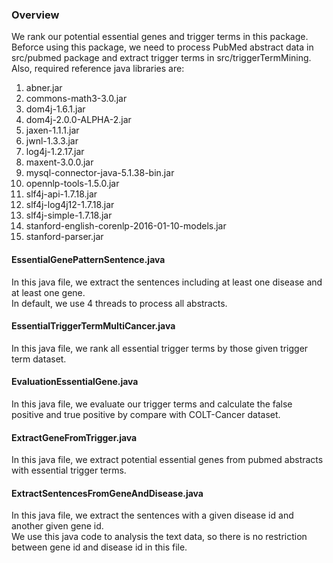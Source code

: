 ### Overview
We rank our potential essential genes and trigger terms in this package.  
Beforce using this package, we need to process PubMed abstract data in src/pubmed package and extract trigger terms in src/triggerTermMining.  
Also, required reference java libraries are:
1. abner.jar
2. commons-math3-3.0.jar
3. dom4j-1.6.1.jar
4. dom4j-2.0.0-ALPHA-2.jar
5. jaxen-1.1.1.jar
6. jwnl-1.3.3.jar
7. log4j-1.2.17.jar
8. maxent-3.0.0.jar
9. mysql-connector-java-5.1.38-bin.jar
10. opennlp-tools-1.5.0.jar
11. slf4j-api-1.7.18.jar
12. slf4j-log4j12-1.7.18.jar
13. slf4j-simple-1.7.18.jar
14. stanford-english-corenlp-2016-01-10-models.jar
15. stanford-parser.jar

#### EssentialGenePatternSentence.java
In this java file, we extract the sentences including at least one disease and at least one gene.  
In default, we use 4 threads to process all abstracts.

#### EssentialTriggerTermMultiCancer.java
In this java file, we rank all essential trigger terms by those given trigger term dataset.

#### EvaluationEssentialGene.java
In this java file, we evaluate our trigger terms and calculate the false positive and true positive by compare with COLT-Cancer dataset.

#### ExtractGeneFromTrigger.java
In this java file, we extract potential essential genes from pubmed abstracts with essential trigger terms.

#### ExtractSentencesFromGeneAndDisease.java
In this java file, we extract the sentences with a given disease id and another given gene id.  
We use this java code to analysis the text data, so there is no restriction between gene id and disease id in this file.

